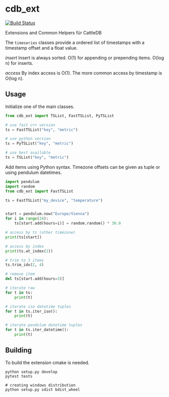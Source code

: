 # cdb_ext

[![Build Status](https://travis-ci.org/wuttem/cdb_ext.svg?branch=master)](https://travis-ci.org/wuttem/cdb_ext)

Extensions and Common Helpers für CattleDB

The `timeseries` classes provide a ordered list of timestamps with a timestamp offset and a float value.

*insert*
Insert is always sorted. O(1) for appending or prepending items. O(log n) for inserts.

*access*
By index access is O(1). The more common access by timestamp is O(log n).

## Usage

Initialize one of the main classes.

```python
from cdb_ext import TSList, FastTSList, PyTSList

# use fast c++ version
ts = FastTSList("key", "metric")

# use python version
ts = PyTSList("key", "metric")

# use best available
ts = TSList("key", "metric")
```

Add items using Python syntax. Timezone offsets can be given as tuple or using pendulum datetimes.

```python
import pendulum
import random
from cdb_ext import FastTSList

ts = FastTSList("my_device", "temperature")


start = pendulum.now("Europe/Vienna")
for i in range(24):
    ts[start.add(hours=i)] = random.random() * 30.0

# access by ts (other timezone)
print(ts[start])

# access by index
print(ts.at_index(2))

# trim to 3 items
ts.trim_idx(2, 4)

# remove item
del ts[start.add(hours=3)]

# iterate raw
for t in ts:
    print(t)

# iterate iso datetime tuples
for t in ts.iter_iso():
    print(t)

# iterate pendulum datetime tuples
for t in ts.iter_datetime():
    print(t)
```

## Building
To build the extension cmake is needed.
```
python setup.py develop
pytest tests

# creating windows distribution
python setup.py sdist bdist_wheel
```
